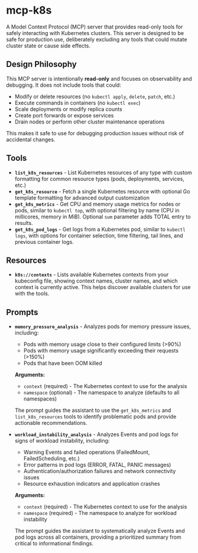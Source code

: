 # mcp-k8s

A Model Context Protocol (MCP) server that provides read-only tools for safely interacting with Kubernetes clusters. This server is designed to be safe for production use, deliberately excluding any tools that could mutate cluster state or cause side effects.

## Design Philosophy

This MCP server is intentionally **read-only** and focuses on observability and debugging. It does not include tools that could:

- Modify or delete resources (no `kubectl apply`, `delete`, `patch`, etc.)
- Execute commands in containers (no `kubectl exec`)
- Scale deployments or modify replica counts
- Create port forwards or expose services
- Drain nodes or perform other cluster maintenance operations

This makes it safe to use for debugging production issues without risk of accidental changes.

## Tools

- **`list_k8s_resources`** - List Kubernetes resources of any type with custom formatting for common resource types (pods, deployments, services, etc.)
- **`get_k8s_resource`** - Fetch a single Kubernetes resource with optional Go template formatting for advanced output customization
- **`get_k8s_metrics`** - Get CPU and memory usage metrics for nodes or pods, similar to `kubectl top`, with optional filtering by name (CPU in millicores, memory in MiB). Optional `sum` parameter adds TOTAL entry to results.
- **`get_k8s_pod_logs`** - Get logs from a Kubernetes pod, similar to `kubectl logs`, with options for container selection, time filtering, tail lines, and previous container logs.

## Resources

- **`k8s://contexts`** - Lists available Kubernetes contexts from your kubeconfig file, showing context names, cluster names, and which context is currently active. This helps discover available clusters for use with the tools.

## Prompts

- **`memory_pressure_analysis`** - Analyzes pods for memory pressure issues, including:

  - Pods with memory usage close to their configured limits (>90%)
  - Pods with memory usage significantly exceeding their requests (>150%)
  - Pods that have been OOM killed

  **Arguments:**

  - `context` (required) - The Kubernetes context to use for the analysis
  - `namespace` (optional) - The namespace to analyze (defaults to all namespaces)

  The prompt guides the assistant to use the `get_k8s_metrics` and `list_k8s_resources` tools to identify problematic pods and provide actionable recommendations.

- **`workload_instability_analysis`** - Analyzes Events and pod logs for signs of workload instability, including:

  - Warning Events and failed operations (FailedMount, FailedScheduling, etc.)
  - Error patterns in pod logs (ERROR, FATAL, PANIC messages)
  - Authentication/authorization failures and network connectivity issues
  - Resource exhaustion indicators and application crashes

  **Arguments:**

  - `context` (required) - The Kubernetes context to use for the analysis
  - `namespace` (required) - The namespace to analyze for workload instability

  The prompt guides the assistant to systematically analyze Events and pod logs across all containers, providing a prioritized summary from critical to informational findings.
